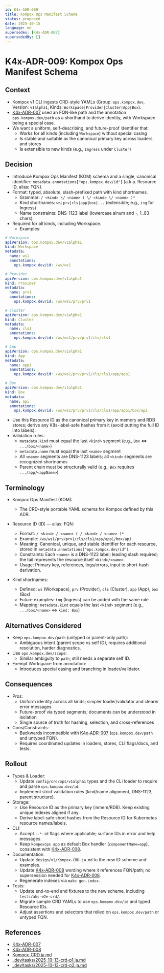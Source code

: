 ```yaml
---
id: K4x-ADR-009
title: Kompox Ops Manifest Schema
status: proposed
date: 2025-10-15
language: en
supersedes: [K4x-ADR-007]
supersededBy: []
---
```

# K4x-ADR-009: Kompox Ops Manifest Schema

## Context

- Kompox v1 CLI ingests CRD-style YAMLs (Group: `ops.kompox.dev`, Version: `v1alpha1`, Kinds: `Workspace|Provider|Cluster|App|Box`).
- [K4x-ADR-007] used an FQN-like path and the annotation `ops.kompox.dev/path` as a shorthand to derive identity, with Workspace being a special case.
- We want a uniform, self-describing, and future-proof identifier that:
  - Works for all kinds (including `Workspace`) without special casing
  - Is stable and suitable as the canonical primary key across loaders and stores
  - Is extensible to new kinds (e.g., `Ingress` under `Cluster`)

## Decision

- Introduce Kompox Ops Manifest (KOM) schema and a single, canonical identifier: `metadata.annotations["ops.kompox.dev/id"]` (a.k.a. Resource ID, alias: FQN).
- Format: typed, absolute, slash-prefixed path with kind shortnames.
  - Grammar: `/ <kind> \/ <name> ( \/ <kind> \/ <name> )*`
  - Kind shortnames: `ws|prv|cls|app|box|...` (extensible; e.g., `ing` for Ingress)
  - Name constraints: DNS-1123 label (lowercase alnum and `-`, 1..63 chars)
- Required for all kinds, including Workspace.
  - Examples:

```yaml
# Workspace
apiVersion: ops.kompox.dev/v1alpha1
kind: Workspace
metadata:
  name: ws1
  annotations:
    ops.kompox.dev/id: /ws/ws1

# Provider
apiVersion: ops.kompox.dev/v1alpha1
kind: Provider
metadata:
  name: prv1
  annotations:
    ops.kompox.dev/id: /ws/ws1/prv/prv1

# Cluster
apiVersion: ops.kompox.dev/v1alpha1
kind: Cluster
metadata:
  name: cls1
  annotations:
    ops.kompox.dev/id: /ws/ws1/prv/prv1/cls/cls1

# App
apiVersion: ops.kompox.dev/v1alpha1
kind: App
metadata:
  name: app1
  annotations:
    ops.kompox.dev/id: /ws/ws1/prv/prv1/cls/cls1/app/app1

# Box
apiVersion: ops.kompox.dev/v1alpha1
kind: Box
metadata:
  name: api
  annotations:
    ops.kompox.dev/id: /ws/ws1/prv/prv1/cls/cls1/app/app1/box/api
```

- Use this Resource ID as the canonical primary key in memory and RDB stores; derive any K8s-label-safe hashes from it (avoid putting the full ID into labels).
- Validation rules:
  - `metadata.kind` must equal the last `<kind>` segment (e.g., `Box` ⇔ `.../box/<name>`)
  - `metadata.name` must equal the last `<name>` segment
  - All `<name>` segments are DNS-1123 labels; all `<kind>` segments are recognized shortnames
  - Parent chain must be structurally valid (e.g., `Box` requires `.../app/<appName>`)

## Terminology

- Kompox Ops Manifest (KOM):
  - The CRD-style portable YAML schema for Kompox defined by this ADR.

- Resource ID (ID) — alias: FQN:
  - Format: `/ <kind> / <name> ( / <kind> / <name> )*`
  - Example: `/ws/ws1/prv/prv1/cls/cls1/app/app1/box/api`
  - Meaning: Canonical, unique, and stable identifier for each resource, stored in `metadata.annotations["ops.kompox.dev/id"]`.
  - Constraints: Each `<name>` is a DNS-1123 label; leading slash required; the tail represents the resource itself `<kind>/<name>`.
  - Usage: Primary key, references, logs/errors, input to short-hash derivation.

- Kind shortnames:
  - Defined: `ws` (Workspace), `prv` (Provider), `cls` (Cluster), `app` (App), `box` (Box)
  - Future examples: `ing` (Ingress) can be added with the same rule
  - Mapping: `metadata.kind` equals the last `<kind>` segment (e.g., `.../box/<name>` ⇔ `kind: Box`)

## Alternatives Considered

- Keep `ops.kompox.dev/path` (untyped or parent-only path):
  - Ambiguous intent (parent scope vs self ID), requires additional resolution, harder diagnostics.
- Use `ops.kompox.dev/scope`:
  - Similar ambiguity to `path`; still needs a separate self ID.
- Exempt Workspace from annotation:
  - Introduces special casing and branching in loader/validator.

## Consequences

- Pros:
  - Uniform identity across all kinds; simpler loader/validator and clearer error messages
  - Future-proof via typed segments; documents can be understood in isolation
  - Single source of truth for hashing, selection, and cross-references
- Cons/Constraints:
  - Backwards incompatible with [K4x-ADR-007] (`ops.kompox.dev/path` and untyped FQN).
  - Requires coordinated updates in loaders, stores, CLI flags/docs, and tests.

## Rollout

- Types & Loader:
  - Update `config/crd/ops/v1alpha1` types and the CLI loader to require and parse `ops.kompox.dev/id`.
  - Implement strict validation rules (kind/name alignment, DNS-1123, parent structure).
- Storage:
  - Use Resource ID as the primary key (inmem/RDB). Keep existing unique indexes aligned if any.
  - Derive label-safe short hashes from the Resource ID for Kubernetes resource names/labels.
- CLI:
  - Accept `--*-id` flags where applicable; surface IDs in error and help messages.
  - Keep `kompoxops app` as default Box handler (`componentName=app`), consistent with [K4x-ADR-008].
- Documentation:
  - Update `design/v1/Kompox-CRD.ja.md` to the new ID scheme and examples.
  - Update [K4x-ADR-008] wording where it references FQN/path; no supersession needed for [K4x-ADR-008].
  - Regenerate indexes via `make gen-index`.
- Tests:
  - Update end-to-end and fixtures to the new scheme, including `tests/aks-e2e-crd/`.
  - Migrate sample CRD YAMLs to use `ops.kompox.dev/id` and typed Resource IDs.
  - Adjust assertions and selectors that relied on `ops.kompox.dev/path` or untyped FQN.

## References

- [K4x-ADR-007]
- [K4x-ADR-008]
- [Kompox-CRD.ja.md]
- [_dev/tasks/2025-10-13-crd-p1.ja.md]
- [_dev/tasks/2025-10-13-crd-p2.ja.md]

[K4x-ADR-007]: ./K4x-ADR-007.md
[K4x-ADR-008]: ./K4x-ADR-008.md
[Kompox-CRD.ja.md]: ../v1/Kompox-CRD.ja.md
[_dev/tasks/2025-10-13-crd-p1.ja.md]: ../../../_dev/tasks/2025-10-13-crd-p1.ja.md
[_dev/tasks/2025-10-13-crd-p2.ja.md]: ../../../_dev/tasks/2025-10-13-crd-p2.ja.md

